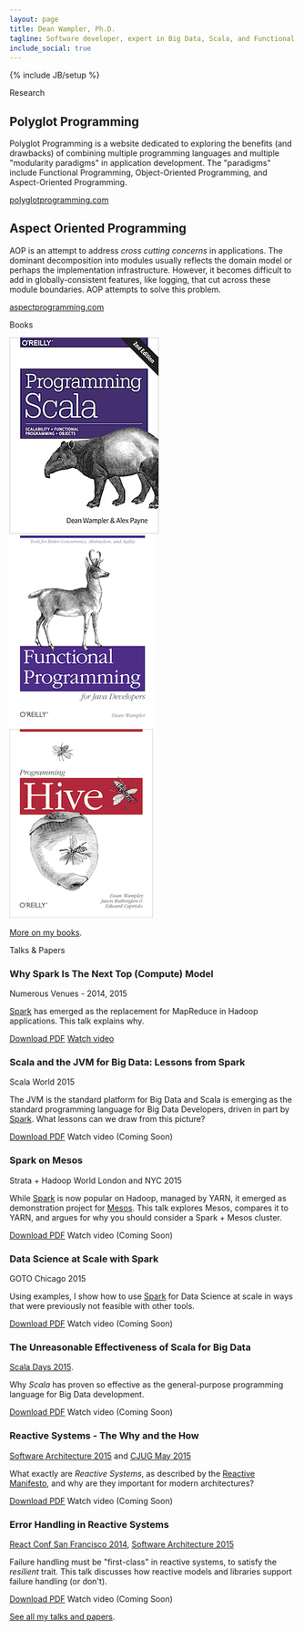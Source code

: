 ```yaml
---
layout: page
title: Dean Wampler, Ph.D.
tagline: Software developer, expert in Big Data, Scala, and Functional Programming,<br/>O'Reilly author, and frequent public speaker living in Chicago.
include_social: true
---
```

{% include JB/setup %}

<section id="research" class="centered">
  <p class="section-title"><span>Research</span></p>
  <article class="research-item">
    <h2>Polyglot Programming</h2>
    <p>Polyglot Programming is a website dedicated to exploring the benefits (and drawbacks) of combining multiple programming languages and multiple "modularity paradigms" in application development. The "paradigms" include Functional Programming, Object-Oriented Programming, and Aspect-Oriented Programming.</p>
    <div class="more">
      <a href="polyglotprogramming/" class="button">polyglotprogramming.com</a>
    </div>
  </article>
  <article class="research-item">
    <h2>Aspect Oriented Programming</h2>
    <p>AOP is an attempt to address <em>cross cutting concerns</em> in applications. The dominant decomposition into modules usually reflects the domain model or perhaps the implementation infrastructure. However, it becomes difficult to add in globally-consistent features, like logging, that cut across these module boundaries. AOP attempts to solve this problem.</p>
    <div class="more">
      <a href="aspectprogramming/" class="button">aspectprogramming.com</a>
    </div>
  </article>
</section>

<section id="books" class="centered">
  <p class="section-title"><span>Books</span></p>
  <div class="books-list">
    <a href="books/programmingscala2.html" class="books-book"><img src="/assets/images/prog_scala_2ed_comp-quarter_size.jpg" alt="Programming Scala, 2nd Edition"/></a>
    <a href="books/fpjava.html" class="books-book"><img src="/assets/images/FPforJavaDevsCover_256x337.png"/></a>
    <a href="books/programminghive.html" class="books-book"><img src="/assets/images/prog_hive_mech_cover_front_252x331.png"/></a>
  </div>
  <p class="talk"><a href="/books">More on my books</a>.</p>
</section>

<section id="talks" class="talks centered">
  <p class="section-title"><span>Talks &amp; Papers </span></p>

  <article class="talk">
    <h1>Why Spark Is The Next Top (Compute) Model</h1>
    <p class="talk-desc">Numerous Venues - 2014, 2015</p>
    <p><a href="http://spark.apache.org">Spark</a> has emerged as the replacement for <span class='keyword'>MapReduce</span> in <span class='keyword'>Hadoop</span> applications. This talk explains why.</p>
    <div class="more">
      <a href="/polyglotprogramming/papers/Spark-TheNextTopComputeModel.pdf" class="button-pdf">Download PDF</a>
      <a href="https://www.parleys.com/tutorial/why-spark-is-next-top-compute-model" class="button-video">Watch video</a>
      <!-- <span class="button-video-inactive">Watch video</span> (Coming Soon) -->
    </div>
  </article>

  <article class="talk">
    <h1>Scala and the JVM for Big Data: Lessons from Spark</h1>
    <p class="talk-desc">Scala World 2015</p>
    <p>The JVM is the standard platform for Big Data and Scala is emerging as the standard programming language for Big Data Developers, driven in part by <a href="http://spark.apache.org">Spark</a>. What lessons can we draw from this picture?</p>
    <div class="more">
      <a href="/polyglotprogramming/papers/ScalaJVMBigData-SparkLessons.pdf" class="button-pdf">Download PDF</a>
      <span class="button-video-inactive">Watch video</span> (Coming Soon)
      <!-- <a href="http://www.infoq.com/presentations/spark-scala-mapreduce-java" class="button-video">Watch video</a> -->
    </div>
  </article>

  <article class="talk">
    <h1>Spark on Mesos</h1>
    <p class="talk-desc">Strata + Hadoop World London and NYC 2015</p>
    <p>While <a href="http://spark.apache.org">Spark</a> is now popular on Hadoop, managed by YARN, it emerged as demonstration project for <a href="http://mesos.apache.org">Mesos</a>. This talk explores Mesos, compares it to YARN, and argues for why you should consider a Spark + Mesos cluster.</p>
    <div class="more">
      <a href="/polyglotprogramming/papers/SparkOnMesos.pdf" class="button-pdf">Download PDF</a>
      <!-- <a href="http://www.infoq.com/presentations/spark-scala-mapreduce-java" class="button-video">Watch video</a> -->
      <span class="button-video-inactive">Watch video</span> (Coming Soon)
    </div>
  </article>

  <article class="talk">
    <h1>Data Science at Scale with Spark</h1>
    <p class="talk-desc">GOTO Chicago 2015</p>
    <p>Using examples, I show how to use <a href="http://spark.apache.org">Spark</a> for Data Science at scale in ways that were previously not feasible with other tools.</p>
    <div class="more">
      <a href="/polyglotprogramming/papers/DataScienceAtScaleWithSpark.pdf" class="button-pdf">Download PDF</a>
      <!-- <a href="http://www.infoq.com/presentations/spark-scala-mapreduce-java" class="button-video">Watch video</a> -->
      <span class="button-video-inactive">Watch video</span> (Coming Soon)
    </div>
  </article>

  <article class="talk">
    <h1>The Unreasonable Effectiveness of Scala for Big Data</h1>
    <p class="talk-desc"><a href="http://event.scaladays.org/scaladays-sanfran-2015#!#schedulePopupExtras-6536">Scala Days 2015</a>.</p>
    <p>Why <em>Scala</em> has proven so effective as the general-purpose programming language for Big Data development.</p>
    <div class="more">
      <a href="/polyglotprogramming/papers/UnreasonableEffectivenessOfScalaForBigData.pdf" class="button-pdf">Download PDF</a>
      <span class="button-video-inactive">Watch video</span> (Coming Soon)
    </div>
  </article>

  <article class="talk">
    <h1>Reactive Systems - The Why and the How</h1>
    <p class="talk-desc"><a href="http://softwarearchitectureconf.com">Software Architecture 2015</a> and <a href="http://www.meetup.com/ChicagoJUG/events/222009916/">CJUG May 2015</a></p>
    <p>What exactly are <em>Reactive Systems</em>, as described by the <a href="http://reactive-manifesto.org">Reactive Manifesto</a>, and why are they important for modern architectures?</p>
    <div class="more">
      <a href="/polyglotprogramming/papers/ReactiveSystems-TheWhyAndTheHow.pdf" class="button-pdf">Download PDF</a>
      <span class="button-video-inactive">Watch video</span> (Coming Soon)
    </div>
  </article>

  <article class="talk">
    <h1>Error Handling in Reactive Systems</h1>
    <p class="talk-desc"><a href="http://reactconf.com/">React Conf San Francisco 2014</a>, <a href="http://softwarearchitectureconf.com">Software Architecture 2015</a></p>
    <p>Failure handling must be "first-class" in reactive systems, to satisfy the <em>resilient</em> trait. This talk discusses how reactive models and libraries support failure handling (or don't).</p>
    <div class="more">
      <a href="/polyglotprogramming/papers/ErrorHandlingReactiveSystems.pdf" class="button-pdf">Download PDF</a>
      <!-- <a href="#" class="button-video">Watch video</a> -->
      <span class="button-video-inactive">Watch video</span> (Coming Soon)
    </div>
  </article>

  <p class="talk"><a href="/polyglotprogramming/papers">See all my talks and papers</a>.</p>
</section>
